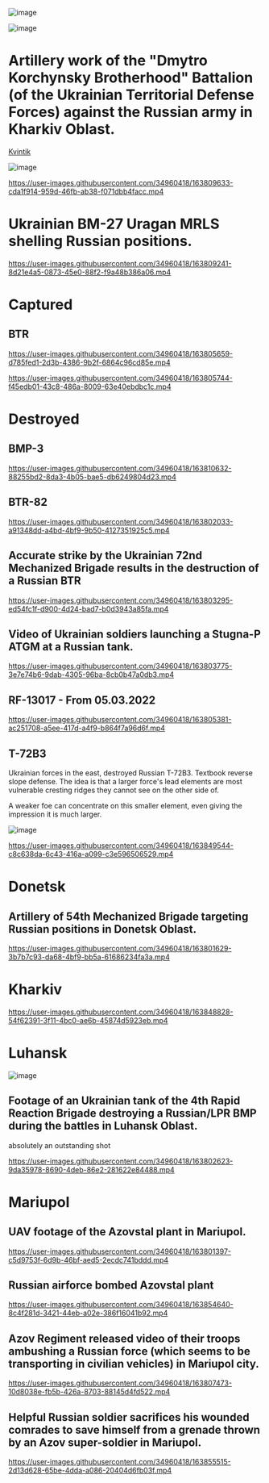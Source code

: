 ![image](https://user-images.githubusercontent.com/34960418/163847961-93a604a5-755e-4924-8d0d-1b8ca75c9958.png)

![image](https://user-images.githubusercontent.com/34960418/163850064-8a086a24-2fa2-4915-bc2e-1d03b5d5ca22.png)



# Artillery work of the "Dmytro Korchynsky Brotherhood" Battalion (of the Ukrainian Territorial Defense Forces) against the Russian army in Kharkiv Oblast.

[Kvintik](https://ukroboronprom.com.ua/en/product/kvitnik)

![image](https://user-images.githubusercontent.com/34960418/163809836-481176f7-b975-4ccf-b52f-2df52a8d4d96.png)


https://user-images.githubusercontent.com/34960418/163809633-cda1f914-959d-46fb-ab38-f071dbb4facc.mp4


# Ukrainian BM-27 Uragan MRLS shelling Russian positions.

https://user-images.githubusercontent.com/34960418/163809241-8d21e4a5-0873-45e0-88f2-f9a48b386a06.mp4


# Captured

## BTR

https://user-images.githubusercontent.com/34960418/163805659-d785fed1-2d3b-4386-9b2f-6864c96cd85e.mp4

https://user-images.githubusercontent.com/34960418/163805744-f45edb01-43c8-486a-8009-63e40ebdbc1c.mp4


# Destroyed

## BMP-3

https://user-images.githubusercontent.com/34960418/163810632-88255bd2-8da3-4b05-bae5-db6249804d23.mp4


## BTR-82

https://user-images.githubusercontent.com/34960418/163802033-a91348dd-a4bd-4bf9-9b50-4127351925c5.mp4


## Accurate strike by the Ukrainian 72nd Mechanized Brigade results in the destruction of a Russian BTR

https://user-images.githubusercontent.com/34960418/163803295-ed54fc1f-d900-4d24-bad7-b0d3943a85fa.mp4


## Video of Ukrainian soldiers launching a Stugna-P ATGM at a Russian tank.

https://user-images.githubusercontent.com/34960418/163803775-3e7e74b6-9dab-4305-96ba-8cb0b47a0db3.mp4


## RF-13017 - From 05.03.2022

https://user-images.githubusercontent.com/34960418/163805381-ac251708-a5ee-417d-a4f9-b864f7a96d6f.mp4


## T-72B3

Ukrainian forces in the east, destroyed Russian T-72B3. Textbook reverse slope defense. The idea is that a larger force's lead elements are most vulnerable cresting ridges they cannot see on the other side of.

A weaker foe can concentrate on this smaller element, even giving the impression it is much larger.

![image](https://user-images.githubusercontent.com/34960418/163849848-8495e2c3-29ad-4843-9918-d8191f462bf7.png)

https://user-images.githubusercontent.com/34960418/163849544-c8c638da-6c43-416a-a099-c3e596506529.mp4


# Donetsk 

## Artillery of 54th Mechanized Brigade targeting Russian positions in Donetsk Oblast.

https://user-images.githubusercontent.com/34960418/163801629-3b7b7c93-da68-4bf9-bb5a-61686234fa3a.mp4


# Kharkiv

https://user-images.githubusercontent.com/34960418/163848828-54f62391-3f11-4bc0-ae6b-45874d5923eb.mp4


# Luhansk

![image](https://user-images.githubusercontent.com/34960418/163802399-3804fcc8-b8b8-4400-aaa0-385d96be3ac5.png)

## Footage of an Ukrainian tank of the 4th Rapid Reaction Brigade destroying a Russian/LPR BMP during the battles in Luhansk Oblast.

absolutely an outstanding shot

https://user-images.githubusercontent.com/34960418/163802623-9da35978-8690-4deb-86e2-281622e84488.mp4


# Mariupol

## UAV footage of the Azovstal plant in Mariupol. 

https://user-images.githubusercontent.com/34960418/163801397-c5d9753f-6d9b-46bf-aed5-2ecdc741bddd.mp4


## Russian airforce bombed Azovstal plant

https://user-images.githubusercontent.com/34960418/163854640-8c4f281d-3421-44eb-a02e-386f16041b92.mp4


## Azov Regiment released video of their troops ambushing a Russian force (which seems to be transporting in civilian vehicles) in Mariupol city.

https://user-images.githubusercontent.com/34960418/163807473-10d8038e-fb5b-426a-8703-88145d4fd522.mp4


## Helpful Russian soldier sacrifices his wounded comrades to save himself from a grenade thrown by an Azov super-soldier in Mariupol.

https://user-images.githubusercontent.com/34960418/163855515-2d13d628-65be-4dda-a086-20404d6fb03f.mp4








